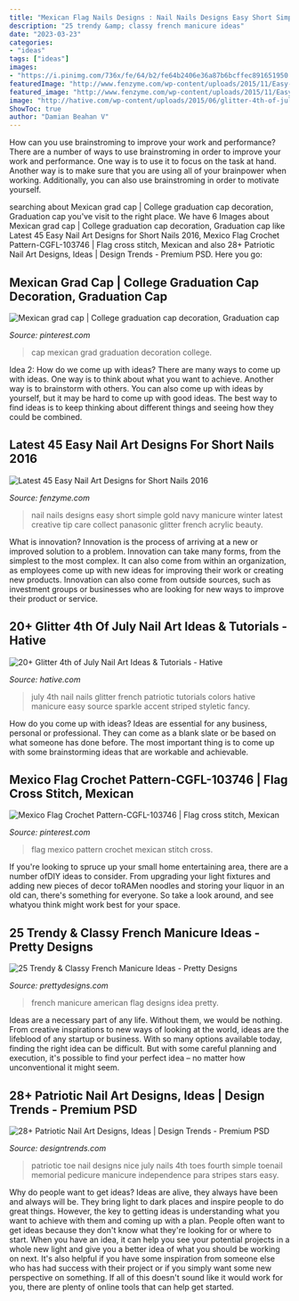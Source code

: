 ```yaml
---
title: "Mexican Flag Nails Designs : Nail Nails Designs Easy Short Simple Gold Navy Manicure Winter Latest Creative Tip Care Collect Panasonic Glitter French Acrylic Beauty"
description: "25 trendy &amp; classy french manicure ideas"
date: "2023-03-23"
categories:
- "ideas"
tags: ["ideas"]
images:
- "https://i.pinimg.com/736x/fe/64/b2/fe64b2406e36a87b6bcffec891651950.jpg"
featuredImage: "http://www.fenzyme.com/wp-content/uploads/2015/11/Easy-Nail-Art-Designs-for-Short-Nails-2016-9.jpg"
featured_image: "http://www.fenzyme.com/wp-content/uploads/2015/11/Easy-Nail-Art-Designs-for-Short-Nails-2016-9.jpg"
image: "http://hative.com/wp-content/uploads/2015/06/glitter-4th-of-july-nails/22-glitter-4th-of-july-nails.jpg"
ShowToc: true
author: "Damian Beahan V"
---
```



How can you use brainstroming to improve your work and performance?
There are a number of ways to use brainstroming in order to improve your work and performance. One way is to use it to focus on the task at hand. Another way is to make sure that you are using all of your brainpower when working. Additionally, you can also use brainstroming in order to motivate yourself.

	

		
searching about Mexican grad cap | College graduation cap decoration, Graduation cap you've visit to the right place. We have 6 Images about Mexican grad cap | College graduation cap decoration, Graduation cap like Latest 45 Easy Nail Art Designs for Short Nails 2016, Mexico Flag Crochet Pattern-CGFL-103746 | Flag cross stitch, Mexican and also 28+ Patriotic Nail Art Designs, Ideas | Design Trends - Premium PSD. Here you go:
		
    
## Mexican Grad Cap | College Graduation Cap Decoration, Graduation Cap

<img loading=lazy src="https://i.pinimg.com/736x/00/96/bd/0096bdfb6ddd9d85d58d7e9ceb7d2ed2.jpg" onerror="this.onerror=null;this.src='https://tse1.mm.bing.net/th?id=OIP.jukNzC46-4tAnTGI7eSGJwHaJ3&amp;pid=15.1';" alt="Mexican grad cap | College graduation cap decoration, Graduation cap">

_Source: pinterest.com_

>cap mexican grad graduation decoration college. 

	

Idea 2: How do we come up with ideas?
There are many ways to come up with ideas. One way is to think about what you want to achieve. Another way is to brainstorm with others. You can also come up with ideas by yourself, but it may be hard to come up with good ideas. The best way to find ideas is to keep thinking about different things and seeing how they could be combined.

    
## Latest 45 Easy Nail Art Designs For Short Nails 2016

<img loading=lazy src="http://www.fenzyme.com/wp-content/uploads/2015/11/Easy-Nail-Art-Designs-for-Short-Nails-2016-9.jpg" onerror="this.onerror=null;this.src='https://tse2.mm.bing.net/th?id=OIP.3RVdPoXJJVBHwu5hc51yhQHaJ4&amp;pid=15.1';" alt="Latest 45 Easy Nail Art Designs for Short Nails 2016">

_Source: fenzyme.com_

>nail nails designs easy short simple gold navy manicure winter latest creative tip care collect panasonic glitter french acrylic beauty. 

	

What is innovation?
Innovation is the process of arriving at a new or improved solution to a problem. Innovation can take many forms, from the simplest to the most complex. It can also come from within an organization, as employees come up with new ideas for improving their work or creating new products. Innovation can also come from outside sources, such as investment groups or businesses who are looking for new ways to improve their product or service.

    
## 20+ Glitter 4th Of July Nail Art Ideas &amp; Tutorials - Hative

<img loading=lazy src="http://hative.com/wp-content/uploads/2015/06/glitter-4th-of-july-nails/22-glitter-4th-of-july-nails.jpg" onerror="this.onerror=null;this.src='https://tse2.mm.bing.net/th?id=OIP.vEN4O9pQIGILWSbLmBd-VgHaJd&amp;pid=15.1';" alt="20+ Glitter 4th of July Nail Art Ideas &amp; Tutorials - Hative">

_Source: hative.com_

>july 4th nail nails glitter french patriotic tutorials colors hative manicure easy source sparkle accent striped styletic fancy. 

	

How do you come up with ideas?
Ideas are essential for any business, personal or professional. They can come as a blank slate or be based on what someone has done before. The most important thing is to come up with some brainstorming ideas that are workable and achievable.

    
## Mexico Flag Crochet Pattern-CGFL-103746 | Flag Cross Stitch, Mexican

<img loading=lazy src="https://i.pinimg.com/736x/fe/64/b2/fe64b2406e36a87b6bcffec891651950.jpg" onerror="this.onerror=null;this.src='https://tse1.mm.bing.net/th?id=OIP.RhK4RVJhYheMfUiw7mhYeAAAAA&amp;pid=15.1';" alt="Mexico Flag Crochet Pattern-CGFL-103746 | Flag cross stitch, Mexican">

_Source: pinterest.com_

>flag mexico pattern crochet mexican stitch cross. 

	

If you're looking to spruce up your small home entertaining area, there are a number ofDIY ideas to consider. From upgrading your light fixtures and adding new pieces of decor toRAMen noodles and storing your liquor in an old can, there's something for everyone. So take a look around, and see whatyou think might work best for your space.

    
## 25 Trendy &amp; Classy French Manicure Ideas - Pretty Designs

<img loading=lazy src="https://www.prettydesigns.com/wp-content/uploads/2015/10/American-Flag-French-Manicure-Idea.jpg" onerror="this.onerror=null;this.src='https://tse3.mm.bing.net/th?id=OIP.c1iAOQ_2b8PlLej-DVrCqgHaJ4&amp;pid=15.1';" alt="25 Trendy &amp; Classy French Manicure Ideas - Pretty Designs">

_Source: prettydesigns.com_

>french manicure american flag designs idea pretty. 

	

Ideas are a necessary part of any life. Without them, we would be nothing. From creative inspirations to new ways of looking at the world, ideas are the lifeblood of any startup or business. With so many options available today, finding the right idea can be difficult. But with some careful planning and execution, it's possible to find your perfect idea – no matter how unconventional it might seem.

    
## 28+ Patriotic Nail Art Designs, Ideas | Design Trends - Premium PSD

<img loading=lazy src="https://images.designtrends.com/wp-content/uploads/2016/02/22064051/Nice-Toe-Patriotic-Design.jpg" onerror="this.onerror=null;this.src='https://tse2.mm.bing.net/th?id=OIP.ajcpAyLA2aO1XcaCaIZqwgHaLE&amp;pid=15.1';" alt="28+ Patriotic Nail Art Designs, Ideas | Design Trends - Premium PSD">

_Source: designtrends.com_

>patriotic toe nail designs nice july nails 4th toes fourth simple toenail memorial pedicure manicure independence para stripes stars easy. 

	

Why do people want to get ideas?
Ideas are alive, they always have been and always will be. They bring light to dark places and inspire people to do great things. However, the key to getting ideas is understanding what you want to achieve with them and coming up with a plan. 
People often want to get ideas because they don't know what they're looking for or where to start. When you have an idea, it can help you see your potential projects in a whole new light and give you a better idea of what you should be working on next. It's also helpful if you have some inspiration from someone else who has had success with their project or if you simply want some new perspective on something. If all of this doesn't sound like it would work for you, there are plenty of online tools that can help get started.

